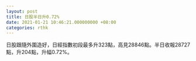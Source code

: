```yaml
---
layout: post
title: 日股半日升0.72%
date: 2021-01-21 10:46:21.000000000 +08:00
categories: rthk
---
```


日股跟隨外圍造好，日經指數初段最多升323點，高見28846點。半日收報28727點，升204點，升幅0.72%。
